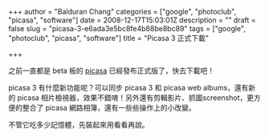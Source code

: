 +++
author = "Balduran Chang"
categories = ["google", "photoclub", "picasa", "software"]
date = 2008-12-17T15:03:01Z
description = ""
draft = false
slug = "picasa-3-e6ada3e5bc8fe4b88be8bc89"
tags = ["google", "photoclub", "picasa", "software"]
title = "Picasa 3 正式下載"

+++


之前一直都是 beta 板的 [picasa](http://picasa.google.com.tw/) 已經發布正式版了，快去下載吧！

picasa 3 有什麼新功能呢？可以同步 picasa 3 和 picasa web albums，還有新的 picasa 相片檢視器，效果不錯唷！另外還有剪輯影片、抓圖screenshot，更方便的整合了 picasa 網路相簿，還有一些些操作上的小改變。

不管它吃多少記憶體，先裝起來用看看再說。

